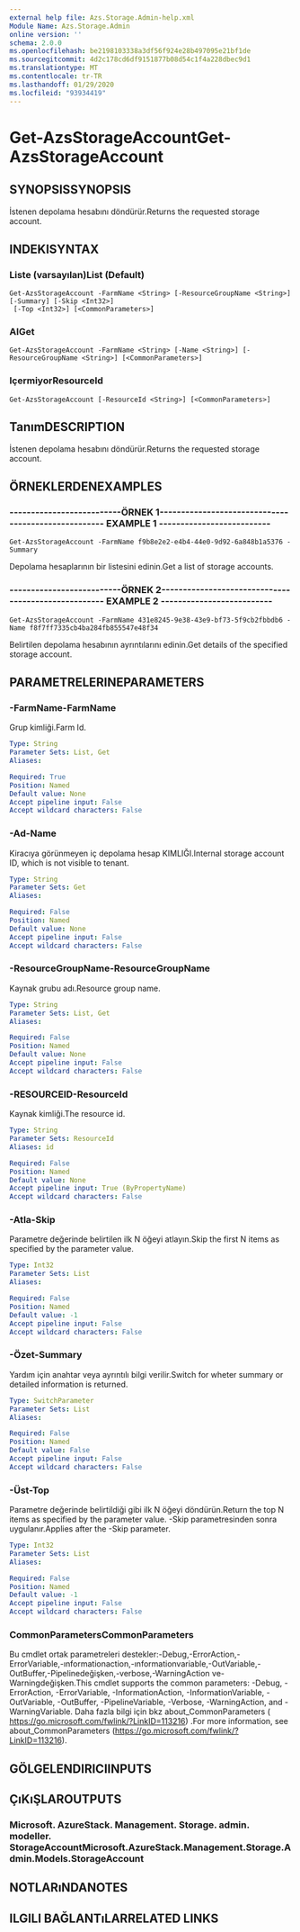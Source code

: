 ```yaml
---
external help file: Azs.Storage.Admin-help.xml
Module Name: Azs.Storage.Admin
online version: ''
schema: 2.0.0
ms.openlocfilehash: be2198103338a3df56f924e28b497095e21bf1de
ms.sourcegitcommit: 4d2c178cd6df9151877b08d54c1f4a228dbec9d1
ms.translationtype: MT
ms.contentlocale: tr-TR
ms.lasthandoff: 01/29/2020
ms.locfileid: "93934419"
---
```

# <span data-ttu-id="265d6-101">Get-AzsStorageAccount</span><span class="sxs-lookup"><span data-stu-id="265d6-101">Get-AzsStorageAccount</span></span>

## <span data-ttu-id="265d6-102">SYNOPSIS</span><span class="sxs-lookup"><span data-stu-id="265d6-102">SYNOPSIS</span></span>
<span data-ttu-id="265d6-103">İstenen depolama hesabını döndürür.</span><span class="sxs-lookup"><span data-stu-id="265d6-103">Returns the requested storage account.</span></span>

## <span data-ttu-id="265d6-104">INDEKI</span><span class="sxs-lookup"><span data-stu-id="265d6-104">SYNTAX</span></span>

### <span data-ttu-id="265d6-105">Liste (varsayılan)</span><span class="sxs-lookup"><span data-stu-id="265d6-105">List (Default)</span></span>
```
Get-AzsStorageAccount -FarmName <String> [-ResourceGroupName <String>] [-Summary] [-Skip <Int32>]
 [-Top <Int32>] [<CommonParameters>]
```

### <span data-ttu-id="265d6-106">Al</span><span class="sxs-lookup"><span data-stu-id="265d6-106">Get</span></span>
```
Get-AzsStorageAccount -FarmName <String> [-Name <String>] [-ResourceGroupName <String>] [<CommonParameters>]
```

### <span data-ttu-id="265d6-107">Içermiyor</span><span class="sxs-lookup"><span data-stu-id="265d6-107">ResourceId</span></span>
```
Get-AzsStorageAccount [-ResourceId <String>] [<CommonParameters>]
```

## <span data-ttu-id="265d6-108">Tanım</span><span class="sxs-lookup"><span data-stu-id="265d6-108">DESCRIPTION</span></span>
<span data-ttu-id="265d6-109">İstenen depolama hesabını döndürür.</span><span class="sxs-lookup"><span data-stu-id="265d6-109">Returns the requested storage account.</span></span>

## <span data-ttu-id="265d6-110">ÖRNEKLERDEN</span><span class="sxs-lookup"><span data-stu-id="265d6-110">EXAMPLES</span></span>

### <span data-ttu-id="265d6-111">--------------------------ÖRNEK 1--------------------------</span><span class="sxs-lookup"><span data-stu-id="265d6-111">-------------------------- EXAMPLE 1 --------------------------</span></span>
```
Get-AzsStorageAccount -FarmName f9b8e2e2-e4b4-44e0-9d92-6a848b1a5376 -Summary
```

<span data-ttu-id="265d6-112">Depolama hesaplarının bir listesini edinin.</span><span class="sxs-lookup"><span data-stu-id="265d6-112">Get a list of storage accounts.</span></span>

### <span data-ttu-id="265d6-113">--------------------------ÖRNEK 2--------------------------</span><span class="sxs-lookup"><span data-stu-id="265d6-113">-------------------------- EXAMPLE 2 --------------------------</span></span>
```
Get-AzsStorageAccount -FarmName 431e8245-9e38-43e9-bf73-5f9cb2fbbdb6 -Name f8f7ff7335cb4ba284fb855547e48f34
```

<span data-ttu-id="265d6-114">Belirtilen depolama hesabının ayrıntılarını edinin.</span><span class="sxs-lookup"><span data-stu-id="265d6-114">Get details of the specified storage account.</span></span>

## <span data-ttu-id="265d6-115">PARAMETRELERINE</span><span class="sxs-lookup"><span data-stu-id="265d6-115">PARAMETERS</span></span>

### <span data-ttu-id="265d6-116">-FarmName</span><span class="sxs-lookup"><span data-stu-id="265d6-116">-FarmName</span></span>
<span data-ttu-id="265d6-117">Grup kimliği.</span><span class="sxs-lookup"><span data-stu-id="265d6-117">Farm Id.</span></span>

```yaml
Type: String
Parameter Sets: List, Get
Aliases: 

Required: True
Position: Named
Default value: None
Accept pipeline input: False
Accept wildcard characters: False
```

### <span data-ttu-id="265d6-118">-Ad</span><span class="sxs-lookup"><span data-stu-id="265d6-118">-Name</span></span>
<span data-ttu-id="265d6-119">Kiracıya görünmeyen iç depolama hesap KIMLIĞI.</span><span class="sxs-lookup"><span data-stu-id="265d6-119">Internal storage account ID, which is not visible to tenant.</span></span>

```yaml
Type: String
Parameter Sets: Get
Aliases: 

Required: False
Position: Named
Default value: None
Accept pipeline input: False
Accept wildcard characters: False
```

### <span data-ttu-id="265d6-120">-ResourceGroupName</span><span class="sxs-lookup"><span data-stu-id="265d6-120">-ResourceGroupName</span></span>
<span data-ttu-id="265d6-121">Kaynak grubu adı.</span><span class="sxs-lookup"><span data-stu-id="265d6-121">Resource group name.</span></span>

```yaml
Type: String
Parameter Sets: List, Get
Aliases: 

Required: False
Position: Named
Default value: None
Accept pipeline input: False
Accept wildcard characters: False
```

### <span data-ttu-id="265d6-122">-RESOURCEID</span><span class="sxs-lookup"><span data-stu-id="265d6-122">-ResourceId</span></span>
<span data-ttu-id="265d6-123">Kaynak kimliği.</span><span class="sxs-lookup"><span data-stu-id="265d6-123">The resource id.</span></span>

```yaml
Type: String
Parameter Sets: ResourceId
Aliases: id

Required: False
Position: Named
Default value: None
Accept pipeline input: True (ByPropertyName)
Accept wildcard characters: False
```

### <span data-ttu-id="265d6-124">-Atla</span><span class="sxs-lookup"><span data-stu-id="265d6-124">-Skip</span></span>
<span data-ttu-id="265d6-125">Parametre değerinde belirtilen ilk N öğeyi atlayın.</span><span class="sxs-lookup"><span data-stu-id="265d6-125">Skip the first N items as specified by the parameter value.</span></span>

```yaml
Type: Int32
Parameter Sets: List
Aliases: 

Required: False
Position: Named
Default value: -1
Accept pipeline input: False
Accept wildcard characters: False
```

### <span data-ttu-id="265d6-126">-Özet</span><span class="sxs-lookup"><span data-stu-id="265d6-126">-Summary</span></span>
<span data-ttu-id="265d6-127">Yardım için anahtar veya ayrıntılı bilgi verilir.</span><span class="sxs-lookup"><span data-stu-id="265d6-127">Switch for wheter summary or detailed information is returned.</span></span>

```yaml
Type: SwitchParameter
Parameter Sets: List
Aliases: 

Required: False
Position: Named
Default value: False
Accept pipeline input: False
Accept wildcard characters: False
```

### <span data-ttu-id="265d6-128">-Üst</span><span class="sxs-lookup"><span data-stu-id="265d6-128">-Top</span></span>
<span data-ttu-id="265d6-129">Parametre değerinde belirtildiği gibi ilk N öğeyi döndürün.</span><span class="sxs-lookup"><span data-stu-id="265d6-129">Return the top N items as specified by the parameter value.</span></span>
<span data-ttu-id="265d6-130">-Skip parametresinden sonra uygulanır.</span><span class="sxs-lookup"><span data-stu-id="265d6-130">Applies after the -Skip parameter.</span></span>

```yaml
Type: Int32
Parameter Sets: List
Aliases: 

Required: False
Position: Named
Default value: -1
Accept pipeline input: False
Accept wildcard characters: False
```

### <span data-ttu-id="265d6-131">CommonParameters</span><span class="sxs-lookup"><span data-stu-id="265d6-131">CommonParameters</span></span>
<span data-ttu-id="265d6-132">Bu cmdlet ortak parametreleri destekler:-Debug,-ErrorAction,-ErrorVariable,-ınformationaction,-ınformationvariable,-OutVariable,-OutBuffer,-Pipelinedeğişken,-verbose,-WarningAction ve-Warningdeğişken.</span><span class="sxs-lookup"><span data-stu-id="265d6-132">This cmdlet supports the common parameters: -Debug, -ErrorAction, -ErrorVariable, -InformationAction, -InformationVariable, -OutVariable, -OutBuffer, -PipelineVariable, -Verbose, -WarningAction, and -WarningVariable.</span></span> <span data-ttu-id="265d6-133">Daha fazla bilgi için bkz about_CommonParameters ( https://go.microsoft.com/fwlink/?LinkID=113216) .</span><span class="sxs-lookup"><span data-stu-id="265d6-133">For more information, see about_CommonParameters (https://go.microsoft.com/fwlink/?LinkID=113216).</span></span>

## <span data-ttu-id="265d6-134">GÖLGELENDIRICI</span><span class="sxs-lookup"><span data-stu-id="265d6-134">INPUTS</span></span>

## <span data-ttu-id="265d6-135">ÇıKıŞLAR</span><span class="sxs-lookup"><span data-stu-id="265d6-135">OUTPUTS</span></span>

### <span data-ttu-id="265d6-136">Microsoft. AzureStack. Management. Storage. admin. modeller. StorageAccount</span><span class="sxs-lookup"><span data-stu-id="265d6-136">Microsoft.AzureStack.Management.Storage.Admin.Models.StorageAccount</span></span>

## <span data-ttu-id="265d6-137">NOTLARıNDA</span><span class="sxs-lookup"><span data-stu-id="265d6-137">NOTES</span></span>

## <span data-ttu-id="265d6-138">ILGILI BAĞLANTıLAR</span><span class="sxs-lookup"><span data-stu-id="265d6-138">RELATED LINKS</span></span>

